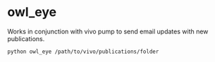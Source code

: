 # owl_eye
Works in conjunction with vivo pump to send email updates with new publications.

`python owl_eye /path/to/vivo/publications/folder`
